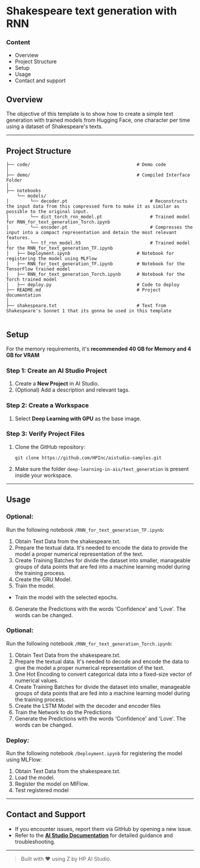 # Shakespeare text generation with RNN

### Content
- Overview
- Project Structure
- Setup
- Usage
- Contact and support

## Overview
The objective of this template is to show how to create a simple text generation with trained models from Hugging Face, one character per time using a dataset of Shakespeare's texts.

 ---

 ## Project Structure
```
├── code/                                        # Demo code
│
├── demo/                                        # Compiled Interface Folder
│
├── notebooks
    └── models/
│        └── decoder.pt                               # Reconstructs the input data from this compressed form to make it as similar as possible to the original input.
│        └── dict_torch_rnn_model.pt                  # Trained model for RNN_for_text_generation_Torch.ipynb
│        └── encoder.pt                               # Compresses the input into a compact representation and detain the most relevant features.
│        └── tf_rnn_model.h5                          # Trained model for the RNN_for_text_generation_TF.ipynb
│   ├── Deployment.ipynb                         # Notebook for registering the model using MLFlow
│   ├── RNN_for_text_generation_TF.ipynb         # Notebook for the TensorFlow trained model
│   ├── RNN_for_text_generation_Torch.ipynb      # Notebook for the Torch trained model
│   ├── deploy.py                                # Code to deploy        
├── README.md                                    # Project documentation
│                         
├── shakespeare.txt                              # Text from Shakespeare's Sonnet 1 that its gonna be used in this template
                                    
```
## Setup

 For the memory requirements, it's **recommended 40 GB for Memory and 4 GB for VRAM**

### Step 1: Create an AI Studio Project  
1. Create a **New Project** in AI Studio.   
2. (Optional) Add a description and relevant tags. 

### Step 2: Create a Workspace  
1. Select **Deep Learning with GPU** as the base image.

### Step 3: Verify Project Files 
1. Clone the GitHub repository:  
   ```
   git clone https://github.com/HPInc/aistudio-samples.git
   ```  
2. Make sure the folder `deep-learning-in-ais/text_generation` is present inside your workspace.

---

## Usage

### Optional:
Run the following notebook `/RNN_for_text_generation_TF.ipynb`:
1. Obtain Text Data from the shakespeare.txt.
2. Prepare the textual data. It's needed to encode the data to provide the model a proper numerical representation of the text.
3. Create Training Batches for divide the dataset into smaller, manageable groups of data points that are fed into a machine learning model during the training process.
4. Create the GRU Model.
5. Train the model.
- Train the model with the selected epochs.
  
6. Generate the Predictions with the words 'Confidence' and 'Love'. The words can be changed.

### Optional:
Run the following notebook `/RNN_for_text_generation_Torch.ipynb`:
1. Obtain Text Data from the shakespeare.txt.
2. Prepare the textual data. It's needed to decode and encode the data to give the model a proper numerical representation of the text.
3. One Hot Encoding to convert categorical data into a fixed-size vector of numerical values.
4. Create Training Batches for divide the dataset into smaller, manageable groups of data points that are fed into a machine learning model during the training process.
5. Create the LSTM Model with the decoder and encoder files
6. Train the Network to do the Predictions
7. Generate the Predictions with the words 'Confidence' and 'Love'. The words can be changed.

### Deploy:
Run the following notebook `/Deployment.ipynb` for registering the model using MLFlow:
1. Obtain Text Data from the shakespeare.txt.
2. Load the model.
3. Register the model on MlFlow.
4. Test registered model

---
 ## Contact and Support  
- If you encounter issues, report them via GitHub by opening a new issue.  
- Refer to the **[AI Studio Documentation](https://zdocs.datascience.hp.com/docs/aistudio/overview)** for detailed guidance and troubleshooting.

---

> Built with ❤️ using Z by HP AI Studio.